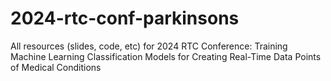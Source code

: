 # 2024-rtc-conf-parkinsons
All resources (slides, code, etc) for 2024 RTC Conference: Training Machine Learning Classification Models for Creating Real-Time Data Points of Medical Conditions
